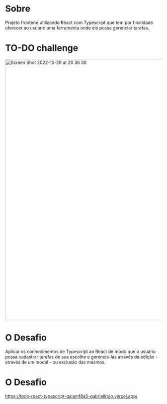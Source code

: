 # Sobre

Projeto frontend utilizando React com Typescript que tem por finalidade oferecer ao usuário uma ferramenta onde ele possa gerenciar tarefas.

# TO-DO challenge

<img width="836" alt="Screen Shot 2022-10-29 at 20 36 30" src="https://user-images.githubusercontent.com/96317035/198856501-14cb4f9b-3254-485e-9c1d-e7e1c02e539c.png">

# O Desafio

Aplicar os conhecimentos de Typescript ao React de modo que o usuário possa cadastrar tarefas de sua escolhe e gerencia-las através da edição - através de um modal - ou exclusão das mesmas.

# O Desafio

https://todo-react-typescript-qaiamf8a5-gabriellrojo.vercel.app/


